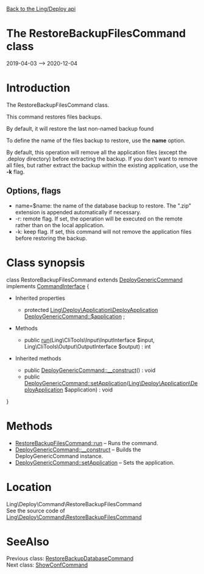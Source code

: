 [Back to the Ling/Deploy api](https://github.com/lingtalfi/Deploy/blob/master/doc/api/Ling/Deploy.md)



The RestoreBackupFilesCommand class
================
2019-04-03 --> 2020-12-04






Introduction
============

The RestoreBackupFilesCommand class.

This command restores files backups.

By default, it will restore the last non-named backup found


To define the name of the files backup to restore, use the **name** option.

By default, this operation will remove all the application files (except the .deploy directory) before extracting the backup.
If you don't want to remove all files, but rather extract the backup within the existing
application, use the **-k** flag.




Options, flags
------------
- name=$name: the name of the database backup to restore.
         The ".zip" extension is appended automatically if necessary.
- -r: remote flag. If set, the operation will be executed on the remote rather than on the local application.
- -k: keep flag. If set, this command will not remove the application files before restoring the backup.



Class synopsis
==============


class <span class="pl-k">RestoreBackupFilesCommand</span> extends [DeployGenericCommand](https://github.com/lingtalfi/Deploy/blob/master/doc/api/Ling/Deploy/Command/DeployGenericCommand.md) implements [CommandInterface](https://github.com/lingtalfi/CliTools/blob/master/doc/api/Ling/CliTools/Command/CommandInterface.md) {

- Inherited properties
    - protected [Ling\Deploy\Application\DeployApplication](https://github.com/lingtalfi/Deploy/blob/master/doc/api/Ling/Deploy/Application/DeployApplication.md) [DeployGenericCommand::$application](#property-application) ;

- Methods
    - public [run](https://github.com/lingtalfi/Deploy/blob/master/doc/api/Ling/Deploy/Command/RestoreBackupFilesCommand/run.md)(Ling\CliTools\Input\InputInterface $input, Ling\CliTools\Output\OutputInterface $output) : int

- Inherited methods
    - public [DeployGenericCommand::__construct](https://github.com/lingtalfi/Deploy/blob/master/doc/api/Ling/Deploy/Command/DeployGenericCommand/__construct.md)() : void
    - public [DeployGenericCommand::setApplication](https://github.com/lingtalfi/Deploy/blob/master/doc/api/Ling/Deploy/Command/DeployGenericCommand/setApplication.md)([Ling\Deploy\Application\DeployApplication](https://github.com/lingtalfi/Deploy/blob/master/doc/api/Ling/Deploy/Application/DeployApplication.md) $application) : void

}






Methods
==============

- [RestoreBackupFilesCommand::run](https://github.com/lingtalfi/Deploy/blob/master/doc/api/Ling/Deploy/Command/RestoreBackupFilesCommand/run.md) &ndash; Runs the command.
- [DeployGenericCommand::__construct](https://github.com/lingtalfi/Deploy/blob/master/doc/api/Ling/Deploy/Command/DeployGenericCommand/__construct.md) &ndash; Builds the DeployGenericCommand instance.
- [DeployGenericCommand::setApplication](https://github.com/lingtalfi/Deploy/blob/master/doc/api/Ling/Deploy/Command/DeployGenericCommand/setApplication.md) &ndash; Sets the application.





Location
=============
Ling\Deploy\Command\RestoreBackupFilesCommand<br>
See the source code of [Ling\Deploy\Command\RestoreBackupFilesCommand](https://github.com/lingtalfi/Deploy/blob/master/Command/RestoreBackupFilesCommand.php)



SeeAlso
==============
Previous class: [RestoreBackupDatabaseCommand](https://github.com/lingtalfi/Deploy/blob/master/doc/api/Ling/Deploy/Command/RestoreBackupDatabaseCommand.md)<br>Next class: [ShowConfCommand](https://github.com/lingtalfi/Deploy/blob/master/doc/api/Ling/Deploy/Command/ShowConfCommand.md)<br>
